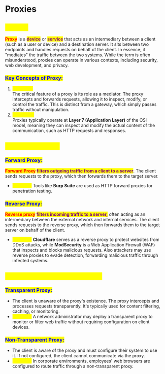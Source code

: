 # Proxies

## <mark style="color:yellow;">ABOUT</mark>

<mark style="color:red;">**Proxy**</mark> is a <mark style="color:purple;">**device**</mark> or <mark style="color:purple;">**service**</mark> that acts as an intermediary between a client (such as a user or device) and a destination server. It sits between two endpoints and handles requests on behalf of the client. In essence, it "mediates" the traffic between the two systems. While the term is often misunderstood, proxies can operate in various contexts, including security, web development, and privacy.

### <mark style="color:blue;">Key Concepts of Proxy:</mark>

1. <mark style="color:yellow;">**Mediator:**</mark>\
   The critical feature of a proxy is its role as a mediator. The proxy intercepts and forwards requests, allowing it to inspect, modify, or control the traffic. This is distinct from a gateway, which simply passes traffic without manipulation.
2. <mark style="color:yellow;">**OSI Layer:**</mark>\
   Proxies typically operate at **Layer 7 (Application Layer)** of the OSI model, meaning they can inspect and modify the actual content of the communication, such as HTTP requests and responses.

## <mark style="color:yellow;">Types of Proxies:</mark>

### <mark style="color:blue;">**Forward Proxy**</mark><mark style="color:blue;">:</mark>

<mark style="color:red;">**Forward Proxy**</mark>**&#x20;**<mark style="color:purple;">**filters outgoing traffic from a client to a server**</mark>. The client sends requests to the proxy, which then forwards them to the target server.

* <mark style="color:yellow;">**Example**</mark><mark style="color:yellow;">:</mark> Tools like **Burp Suite** are used as HTTP forward proxies for penetration testing.

### <mark style="color:blue;">**Reverse Proxy**</mark><mark style="color:blue;">:</mark>

<mark style="color:red;">**Reverse proxy**</mark> <mark style="color:purple;">**filters incoming traffic to a server,**</mark> often acting as an intermediary between the external network and internal services. The client sends requests to the reverse proxy, which then forwards them to the target server on behalf of the client.

* <mark style="color:yellow;">**Example**</mark><mark style="color:yellow;">:</mark> **Cloudflare** serves as a reverse proxy to protect websites from DDoS attacks, while **ModSecurity** is a Web Application Firewall (WAF) that inspects and blocks malicious requests. Also attackers may use reverse proxies to evade detection, forwarding malicious traffic through infected systems.

## <mark style="color:yellow;">Transparency Types in Proxies</mark>

### <mark style="color:blue;">**Transparent Proxy**</mark><mark style="color:blue;">:</mark>

* The client is unaware of the proxy's existence. The proxy intercepts and processes requests transparently. It's typically used for content filtering, caching, or monitoring.
* <mark style="color:yellow;">**Example**</mark><mark style="color:yellow;">:</mark> A network administrator may deploy a transparent proxy to monitor or filter web traffic without requiring configuration on client devices.

### <mark style="color:blue;">**Non-Transparent Proxy**</mark><mark style="color:blue;">:</mark>

* The client is aware of the proxy and must configure their system to use it. If not configured, the client cannot communicate via the proxy.
* <mark style="color:yellow;">**Example**</mark><mark style="color:yellow;">:</mark> In corporate environments, employees' web browsers are configured to route traffic through a non-transparent proxy.
